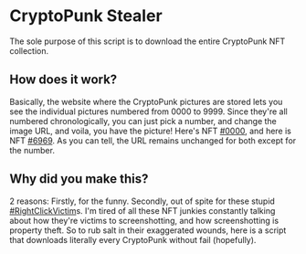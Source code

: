 # CryptoPunk Stealer
The sole purpose of this script is to download the entire CryptoPunk NFT collection.

## How does it work?
Basically, the website where the CryptoPunk pictures are stored lets you see the individual pictures numbered from 0000 to 9999. Since they're all numbered chronologically, you can just pick a number, and change the image URL, and voila, you have the picture! Here's NFT [#0000](https://www.larvalabs.com/public/images/cryptopunks/punk0000.png), and here is NFT [#6969](https://www.larvalabs.com/public/images/cryptopunks/punk6969.png). As you can tell, the URL remains unchanged for both except for the number.

## Why did you make this?
2 reasons: Firstly, for the funny. Secondly, out of spite for these stupid [#RightClickVictim](https://mobile.twitter.com/hashtag/RightClickVictim)s. I'm tired of all these NFT junkies constantly talking about how they're victims to screenshotting, and how screenshotting is property theft. So to rub salt in their exaggerated wounds, here is a script that downloads literally every CryptoPunk without fail (hopefully).